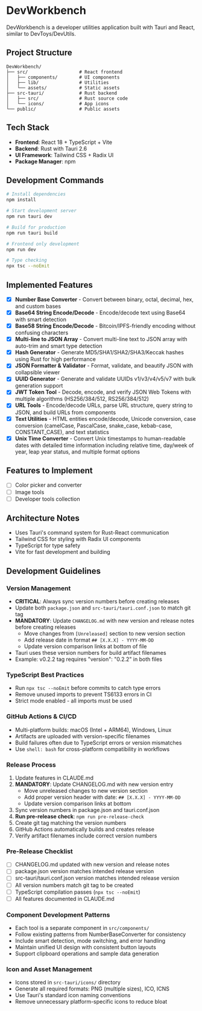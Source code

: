 # DevWorkbench

DevWorkbench is a developer utilities application built with Tauri and React, similar to DevToys/DevUtils.

## Project Structure

```
DevWorkbench/
├── src/                   # React frontend
│   ├── components/        # UI components
│   ├── lib/               # Utilities
│   └── assets/            # Static assets
├── src-tauri/             # Rust backend
│   ├── src/               # Rust source code
│   └── icons/             # App icons
└── public/                # Public assets
```

## Tech Stack

- **Frontend**: React 18 + TypeScript + Vite
- **Backend**: Rust with Tauri 2.6
- **UI Framework**: Tailwind CSS + Radix UI
- **Package Manager**: npm

## Development Commands

```bash
# Install dependencies
npm install

# Start development server
npm run tauri dev

# Build for production
npm run tauri build

# Frontend only development
npm run dev

# Type checking
npx tsc --noEmit
```

## Implemented Features

- [x] **Number Base Converter** - Convert between binary, octal, decimal, hex, and custom bases
- [x] **Base64 String Encode/Decode** - Encode/decode text using Base64 with smart detection
- [x] **Base58 String Encode/Decode** - Bitcoin/IPFS-friendly encoding without confusing characters
- [x] **Multi-line to JSON Array** - Convert multi-line text to JSON array with auto-trim and smart type detection
- [x] **Hash Generator** - Generate MD5/SHA1/SHA2/SHA3/Keccak hashes using Rust for high performance
- [x] **JSON Formatter & Validator** - Format, validate, and beautify JSON with collapsible viewer
- [x] **UUID Generator** - Generate and validate UUIDs v1/v3/v4/v5/v7 with bulk generation support
- [x] **JWT Token Tool** - Decode, encode, and verify JSON Web Tokens with multiple algorithms (HS256/384/512, RS256/384/512)
- [x] **URL Tools** - Encode/decode URLs, parse URL structure, query string to JSON, and build URLs from components
- [x] **Text Utilities** - HTML entities encode/decode, Unicode conversion, case conversion (camelCase, PascalCase, snake_case, kebab-case, CONSTANT_CASE), and text statistics
- [x] **Unix Time Converter** - Convert Unix timestamps to human-readable dates with detailed time information including relative time, day/week of year, leap year status, and multiple format options

## Features to Implement
- [ ] Color picker and converter
- [ ] Image tools
- [ ] Developer tools collection

## Architecture Notes

- Uses Tauri's command system for Rust-React communication
- Tailwind CSS for styling with Radix UI components
- TypeScript for type safety
- Vite for fast development and building

## Development Guidelines

### Version Management
- **CRITICAL**: Always sync version numbers before creating releases
- Update both `package.json` and `src-tauri/tauri.conf.json` to match git tag
- **MANDATORY**: Update `CHANGELOG.md` with new version and release notes before creating releases
  - Move changes from `[Unreleased]` section to new version section
  - Add release date in format `## [X.X.X] - YYYY-MM-DD`
  - Update version comparison links at bottom of file
- Tauri uses these version numbers for build artifact filenames
- Example: v0.2.2 tag requires "version": "0.2.2" in both files

### TypeScript Best Practices
- Run `npx tsc --noEmit` before commits to catch type errors
- Remove unused imports to prevent TS6133 errors in CI
- Strict mode enabled - all imports must be used

### GitHub Actions & CI/CD
- Multi-platform builds: macOS (Intel + ARM64), Windows, Linux
- Artifacts are uploaded with version-specific filenames
- Build failures often due to TypeScript errors or version mismatches
- Use `shell: bash` for cross-platform compatibility in workflows

### Release Process
1. Update features in CLAUDE.md
2. **MANDATORY**: Update CHANGELOG.md with new version entry
   - Move unreleased changes to new version section
   - Add proper version header with date: `## [X.X.X] - YYYY-MM-DD`
   - Update version comparison links at bottom
3. Sync version numbers in package.json and tauri.conf.json
4. **Run pre-release check**: `npm run pre-release-check`
5. Create git tag matching the version numbers
6. GitHub Actions automatically builds and creates release
7. Verify artifact filenames include correct version numbers

### Pre-Release Checklist
- [ ] CHANGELOG.md updated with new version and release notes
- [ ] package.json version matches intended release version
- [ ] src-tauri/tauri.conf.json version matches intended release version
- [ ] All version numbers match git tag to be created
- [ ] TypeScript compilation passes (`npx tsc --noEmit`)
- [ ] All features documented in CLAUDE.md

### Component Development Patterns
- Each tool is a separate component in `src/components/`
- Follow existing patterns from NumberBaseConverter for consistency
- Include smart detection, mode switching, and error handling
- Maintain unified UI design with consistent button layouts
- Support clipboard operations and sample data generation

### Icon and Asset Management
- Icons stored in `src-tauri/icons/` directory
- Generate all required formats: PNG (multiple sizes), ICO, ICNS
- Use Tauri's standard icon naming conventions
- Remove unnecessary platform-specific icons to reduce bloat
